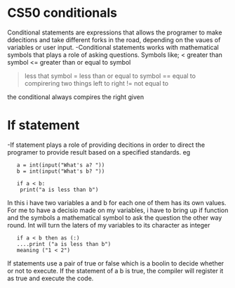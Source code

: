 # CS50 conditionals

Conditional statements are expressions that allows the programer to make ddecitions and take different forks in the road, depending on the vaues of variables or user input.
-Conditional statements works with mathematical symbols that plays a role of asking questions.
Symbols like; 
<  greater than symbol
<=  greater than or equal to symbol
>  less that symbol
>= less than or equal to symbol 
== equal to compirering two things left to right 
!= not equal to  

the conditional always compires the right given 
 
 # If statement

 -If statement plays a role of providing decitions in order to direct the programer to provide result based on a specified standards. eg

       a = int(input("What's a? "))
       b = int(input("What's b? "))

       if a < b:
        print("a is less than b")
In this i have two variables a and b for each one of them has its own values. For me to have a decisio made on my variables, i have to bring up if function and the  symbols a mathematical symbol to ask the question the other way round. Int will turn the laters of my variables to its character as integer

       if a < b then as (:)
       ....print ("a is less than b")
       meaning ("1 < 2")

If statements use a pair of true or false which is a boolin to decide whether or not to execute. If the statement of a b is true, the compiler will register it as true and execute the code.

